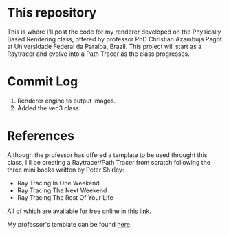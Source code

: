# This repository
This is where I'll post the code for my renderer developed on the Physically Based Rendering class, offered by professor PhD Christian Azambuja Pagot at Universidade Federal da Paraíba, Brazil. This project will start as a Raytracer and evolve into a Path Tracer as the class progresses.

# Commit Log
1. Renderer engine to output images.
2. Added the vec3 class.

# References
Although the professor has offered a template to be used throught this class, I'll be creating a Raytracer/Path Tracer from scratch following the three mini books written by Peter Shirley:
* Ray Tracing In One Weekend
* Ray Tracing The Next Weekend
* Ray Tracing The Rest Of Your Life

All of which are available for free online in [this link](https://raytracing.github.io/).

My professor's template can be found [here](https://github.com/capagot/RT-Template).